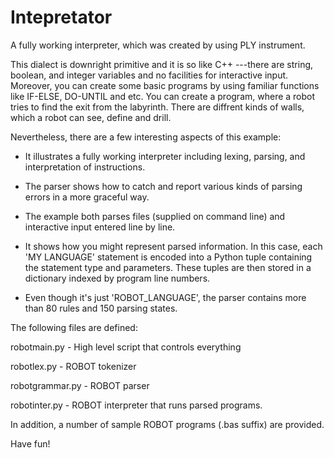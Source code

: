 # Intepretator
A fully working interpreter, which was created by using PLY instrument.

This dialect is downright primitive and it is so like C++ ---there are string, boolean, and integer variables
and no facilities for interactive input. Moreover, you can create some basic programs by using familiar functions like IF-ELSE, DO-UNTIL and etc. You can create a program, where a robot tries to find the exit from the labyrinth. There are diffrent kinds of walls, which a robot can see, define and drill.

Nevertheless, there are a few interesting aspects of this example:

  - It illustrates a fully working interpreter including lexing, parsing,
    and interpretation of instructions.
 
  - The parser shows how to catch and report various kinds of parsing
    errors in a more graceful way.

  - The example both parses files (supplied on command line) and
    interactive input entered line by line.

  - It shows how you might represent parsed information.  In this case,
    each 'MY LANGUAGE' statement is encoded into a Python tuple containing the
    statement type and parameters.  These tuples are then stored in
    a dictionary indexed by program line numbers.

  - Even though it's just 'ROBOT_LANGUAGE', the parser contains more than 80
    rules and 150 parsing states.


The following files are defined:

   robotmain.py         - High level script that controls everything
   
   robotlex.py          - ROBOT tokenizer
   
   robotgrammar.py      - ROBOT parser
   
   robotinter.py        - ROBOT interpreter that runs parsed programs.

In addition, a number of sample ROBOT programs (.bas suffix) are
provided. 

Have fun!
